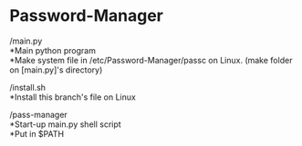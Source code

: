 # Password-Manager

/main.py  
*Main python program  
*Make system file in /etc/Password-Manager/passc on Linux. (make folder on [main.py]'s directory)

/install.sh  
*Install this branch's file on Linux  

/pass-manager  
*Start-up main.py shell script  
*Put in $PATH  
